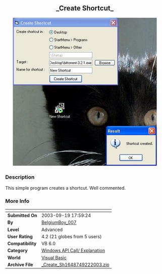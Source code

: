 ﻿<div align="center">

## \_Create Shortcut\_

<img src="PIC2003922135419756.JPG">
</div>

### Description

This simple program creates a shortcut. Well commented.
 
### More Info
 


<span>             |<span>
---                |---
**Submitted On**   |2003-09-19 17:59:24
**By**             |[BelgiumBoy\_007](https://github.com/Planet-Source-Code/PSCIndex/blob/master/ByAuthor/belgiumboy-007.md)
**Level**          |Advanced
**User Rating**    |4.2 (21 globes from 5 users)
**Compatibility**  |VB 6\.0
**Category**       |[Windows API Call/ Explanation](https://github.com/Planet-Source-Code/PSCIndex/blob/master/ByCategory/windows-api-call-explanation__1-39.md)
**World**          |[Visual Basic](https://github.com/Planet-Source-Code/PSCIndex/blob/master/ByWorld/visual-basic.md)
**Archive File**   |[\_Create\_Sh1648749222003\.zip](https://github.com/Planet-Source-Code/belgiumboy-007-create-shortcut__1-48703/archive/master.zip)









